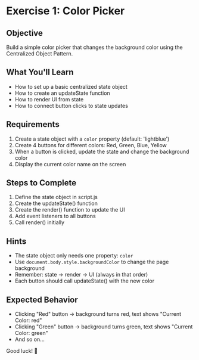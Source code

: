 # Exercise 1: Color Picker

## Objective
Build a simple color picker that changes the background color using the Centralized Object Pattern.

## What You'll Learn
- How to set up a basic centralized state object
- How to create an updateState function
- How to render UI from state
- How to connect button clicks to state updates

## Requirements
1. Create a state object with a `color` property (default: 'lightblue')
2. Create 4 buttons for different colors: Red, Green, Blue, Yellow
3. When a button is clicked, update the state and change the background color
4. Display the current color name on the screen

## Steps to Complete
1. Define the state object in script.js
2. Create the updateState() function
3. Create the render() function to update the UI
4. Add event listeners to all buttons
5. Call render() initially

## Hints
- The state object only needs one property: `color`
- Use `document.body.style.backgroundColor` to change the page background
- Remember: state → render → UI (always in that order)
- Each button should call updateState() with the new color

## Expected Behavior
- Clicking "Red" button → background turns red, text shows "Current Color: red"
- Clicking "Green" button → background turns green, text shows "Current Color: green"
- And so on...

Good luck! 🎨

